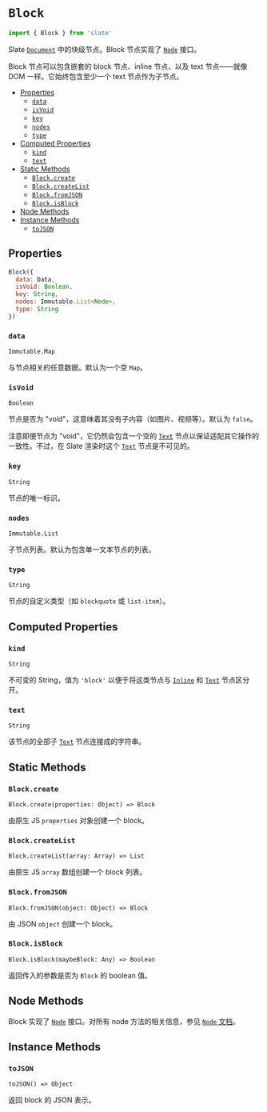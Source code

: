 
# `Block`

```js
import { Block } from 'slate'
```

Slate [`Document`](./document.md) 中的块级节点。Block 节点实现了 [`Node`](./node.md) 接口。

Block 节点可以包含嵌套的 block 节点、inline 节点，以及 text 节点——就像 DOM 一样。它始终包含至少一个 text 节点作为子节点。

- [Properties](#properties)
  - [`data`](#data)
  - [`isVoid`](#isvoid)
  - [`key`](#key)
  - [`nodes`](#nodes)
  - [`type`](#type)
- [Computed Properties](#computed-properties)
  - [`kind`](#kind)
  - [`text`](#text)
- [Static Methods](#static-methods)
  - [`Block.create`](#blockcreate)
  - [`Block.createList`](#blockcreatelist)
  - [`Block.fromJSON`](#blockfromjson)
  - [`Block.isBlock`](#blockisblock)
- [Node Methods](#node-methods)
- [Instance Methods](#instance-methods)
  - [`toJSON`](#tojson)


## Properties

```js
Block({
  data: Data,
  isVoid: Boolean,
  key: String,
  nodes: Immutable.List<Node>,
  type: String
})
```

### `data`
`Immutable.Map`

与节点相关的任意数据。默认为一个空 `Map`。

### `isVoid`
`Boolean`

节点是否为 "void"，这意味着其没有子内容（如图片、视频等）。默认为 `false`。 

注意即便节点为 "void"，它仍然会包含一个空的 [`Text`](./text.md) 节点以保证适配其它操作的一致性。不过，在 Slate 渲染时这个 [`Text`](./text.md) 节点是不可见的。

### `key`
`String`

节点的唯一标识。

### `nodes`
`Immutable.List`

子节点列表。默认为包含单一文本节点的列表。

### `type`
`String`

节点的自定义类型（如 `blockquote` 或 `list-item`）。


## Computed Properties

### `kind`
`String`

不可变的 String，值为 `'block'` 以便于将这类节点与 [`Inline`](./inline.md) 和 [`Text`](./text.md) 节点区分开。

### `text`
`String`

该节点的全部子 [`Text`](./text.md) 节点连接成的字符串。


## Static Methods

### `Block.create`
`Block.create(properties: Object) => Block`

由原生 JS `properties` 对象创建一个 block。

### `Block.createList`
`Block.createList(array: Array) => List`

由原生 JS `array` 数组创建一个 block 列表。

### `Block.fromJSON`
`Block.fromJSON(object: Object) => Block`

由 JSON `object` 创建一个 block。

### `Block.isBlock`
`Block.isBlock(maybeBlock: Any) => Boolean`

返回传入的参数是否为 `Block` 的 boolean 值。


## Node Methods

Block 实现了 [`Node`](./node.md) 接口。对所有 node 方法的相关信息，参见 [`Node` 文档](./node.md)。


## Instance Methods

### `toJSON`
`toJSON() => Object`

返回 block 的 JSON 表示。

